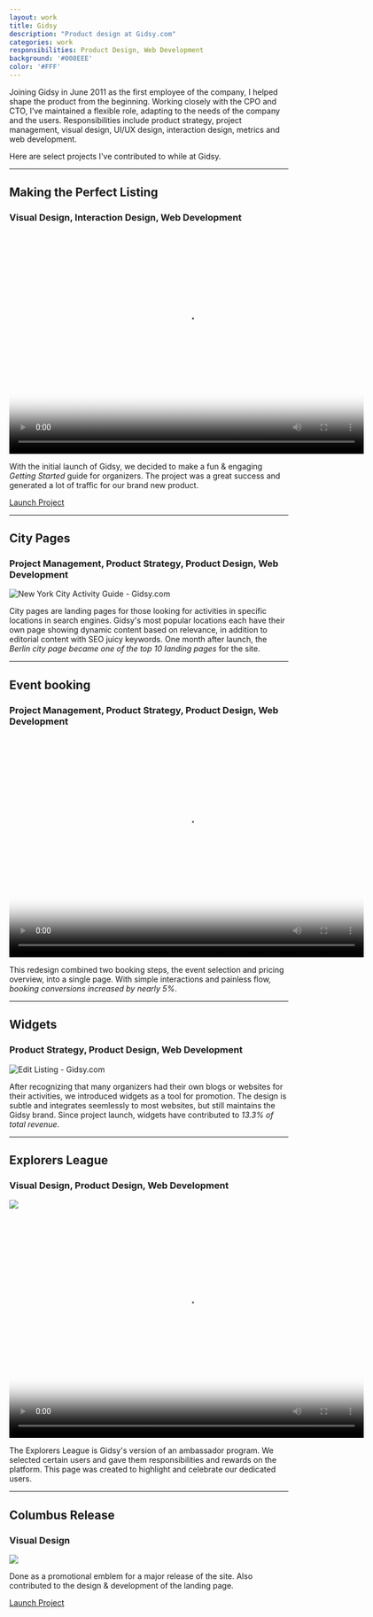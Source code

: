 ```yaml
---
layout: work
title: Gidsy
description: "Product design at Gidsy.com"
categories: work
responsibilities: Product Design, Web Development
background: '#008EEE'
color: '#FFF'
---
```


Joining Gidsy in June 2011 as the first employee of the company, I helped shape the product from the beginning. Working closely with the CPO and CTO, I’ve maintained a flexible role, adapting to the needs of the company and the users. Responsibilities include product strategy, project management, visual design, UI/UX design, interaction design, metrics and web development.

Here are select projects I've contributed to while at Gidsy.

<hr/>

<h2>Making the Perfect Listing</h2>
<h3>Visual Design, Interaction Design, Web Development</h3>

<div>
  <video id="making_the_perfect_listing" class="browser_img" title="Making the Perfect Listing - Gidsy.com"
    preload="auto" width="640" height="400" poster="{{ site.root }}/work/gidsy/PerfectListing.jpg" data-setup="{}">
    <source src="{{ site.root }}/work/gidsy/PerfectListing.mp4" type='video/mp4'>
    <source src="{{ site.root }}/work/gidsy/PerfectListing.webm" type='video/webm'>
  </video>
</div>

With the initial launch of Gidsy, we decided to make a fun & engaging <em>Getting Started</em> guide for organizers. The project was a great success and generated a lot of traffic for our brand new product.

<a href="http://gidsy.com/handbooks/making-the-perfect-listing" class="button" rel="external">Launch Project</a>

<hr/>

<h2>City Pages</h2>
<h3>Project Management, Product Strategy, Product Design, Web Development</h3>

<div>
  <img src="{{ site.root }}/work/gidsy/nyc-gidsy.jpg" class="browser_img" title="New York City Activity Guide - Gidsy.com" />
</div>

City pages are landing pages for those looking for activities in specific locations in search engines. Gidsy's most popular locations each have their own page showing dynamic content based on relevance, in addition to editorial content with SEO juicy keywords. One month after launch, the <em>Berlin city page became one of the top 10 landing pages</em> for the site.

<hr/>

<h2>Event booking</h2>
<h3>Project Management, Product Strategy, Product Design, Web Development</h3>

<div>
  <video id="booking_flow" class="browser_img" title="Select event - Gidsy.com"
    preload="auto" width="640" height="400" poster="{{ site.root }}/work/gidsy/bookingflow.png"
    data-setup="{}">
    <source src="{{ site.root }}/work/gidsy/bookingflow.mp4" type='video/mp4'>
    <source src="{{ site.root }}/work/gidsy/bookingflow.webm" type='video/webm'>
  </video>
</div>

This redesign combined two booking steps, the event selection and pricing overview, into a single page. With simple interactions and painless flow, <em>booking conversions increased by nearly 5%</em>.

<hr/>

<h2>Widgets</h2>
<h3>Product Strategy, Product Design, Web Development</h3>

<div>
  <img src="{{ site.root }}/work/gidsy/widgets-gidsy.jpg" class="browser_img" title="Edit Listing - Gidsy.com" />
</div>

After recognizing that many organizers had their own blogs or websites for their activities, we introduced widgets as a tool for promotion. The design is subtle and integrates seemlessly to most websites, but still maintains the Gidsy brand. Since project launch, widgets have contributed to <em>13.3% of total revenue</em>.

<hr/>

<h2>Explorers League</h2>
<h3>Visual Design, Product Design, Web Development</h3>

<p class="text-center">
  <img src="{{ site.root }}/work/gidsy/explorers_badges.png" />
</p>

<div>
  <video id="explorers_league" class="browser_img" title="Gidsy Explorers League - Gidsy.com"
    preload="auto" width="640" height="400" poster="{{ site.root }}/work/gidsy/explorers.png" data-setup="{}">
    <source src="{{ site.root }}/work/gidsy/explorers.mp4" type='video/mp4'>
    <source src="{{ site.root }}/work/gidsy/explorers.webm" type='video/webm'>
  </video>
</div>

The Explorers League is Gidsy's version of an ambassador program. We selected certain users and gave them responsibilities and rewards on the platform. This page was created to highlight and celebrate our dedicated users.

<hr/>

<h2>Columbus Release</h2>
<h3>Visual Design</h3>

<p class="text-center">
  <img src="{{ site.root }}/work/gidsy/gidsy-columbus-badge.png" />
</p>

Done as a promotional emblem for a major release of the site. Also contributed to the design & development of the landing page.

<a href="http://gidsy.com/columbus" class="button" rel="external">Launch Project</a>
